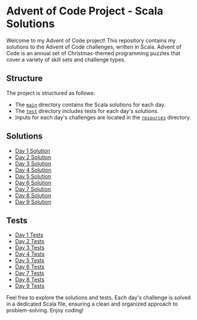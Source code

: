 # Advent of Code Project - Scala Solutions

Welcome to my Advent of Code project! This repository contains my solutions to the Advent of Code challenges, written in
Scala. Advent of Code is an annual set of Christmas-themed programming puzzles that cover a variety of skill sets and
challenge types.

## Structure

The project is structured as follows:

- The [`main`](src/main) directory contains the Scala solutions for each day.
- The [`test`](src/test) directory includes tests for each day's solutions.
- Inputs for each day's challenges are located in the [`resources`](src/main/resources) directory.

## Solutions

- [Day 1 Solution](src/main/scala/day1/Day1.scala)
- [Day 2 Solution](src/main/scala/day2/Day2.scala)
- [Day 3 Solution](src/main/scala/day3/Day3.scala)
- [Day 4 Solution](src/main/scala/day4/Day4.scala)
- [Day 5 Solution](src/main/scala/day5/Day5.scala)
- [Day 6 Solution](src/main/scala/day6/Day6.scala)
- [Day 7 Solution](src/main/scala/day7/Day7.scala)
- [Day 8 Solution](src/main/scala/day8/Day8.scala)
- [Day 9 Solution](src/main/scala/day9/Day9.scala)

## Tests

- [Day 1 Tests](src/test/scala/day1/Day1Test.scala)
- [Day 2 Tests](src/test/scala/day2/Day2Test.scala)
- [Day 3 Tests](src/test/scala/day3/Day3Test.scala)
- [Day 4 Tests](src/test/scala/day4/Day4Test.scala)
- [Day 5 Tests](src/test/scala/day5/Day5Test.scala)
- [Day 6 Tests](src/test/scala/day6/Day6Test.scala)
- [Day 7 Tests](src/test/scala/day7/Day7Test.scala)
- [Day 8 Tests](src/test/scala/day8/Day8Test.scala)
- [Day 9 Tests](src/test/scala/day9/Day9Test.scala)

Feel free to explore the solutions and tests. Each day's challenge is solved in a dedicated Scala file, ensuring a clean
and organized approach to problem-solving. Enjoy coding!